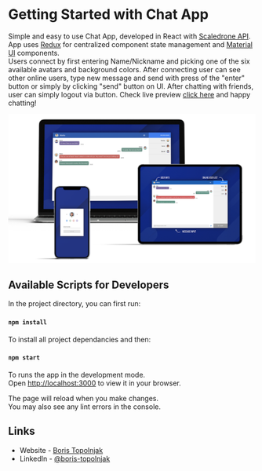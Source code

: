 # Getting Started with Chat App

Simple and easy to use Chat App, developed in React with [Scaledrone API](https://www.scaledrone.com/).\
App uses [Redux](https://redux.js.org/) for centralized component state management and [Material UI](https://mui.com/) components.\
Users connect by first entering Name/Nickname and picking one of the six available avatars and background colors. After connecting user can see other online users, type new message and send with press of the "enter" button or simply by clicking "send" button on UI. After chatting with friends, user can simply logout via button.
Check live preview [click here](https://btopolnjak.github.io/algebra-chat-app/) and happy chatting!

![](./public/screenshot.png)

## Available Scripts for Developers

In the project directory, you can first run:

#### `npm install`

To install all project dependancies and then:

#### `npm start`

To runs the app in the development mode.\
Open [http://localhost:3000](http://localhost:3000) to view it in your browser.

The page will reload when you make changes.\
You may also see any lint errors in the console.

## Links

- Website - [Boris Topolnjak](https://github.com/btopolnjak)
- LinkedIn - [@boris-topolnjak](https://www.linkedin.com/in/boris-topolnjak-23334b104/)
